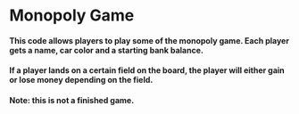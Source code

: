 # Monopoly Game
#### This code allows players to play some of the monopoly game. Each player gets a name, car color and a starting bank balance.
#### If a player lands on a certain field on the board, the player will either gain or lose money depending on the field.
#### **Note**: this is not a finished game.
